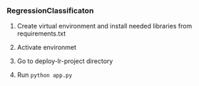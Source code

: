 ### RegressionClassificaton

1. Create virtual environment and install needed libraries from requirements.txt

2. Activate environmet

3. Go to deploy-lr-project directory

4. Run `python app.py`  